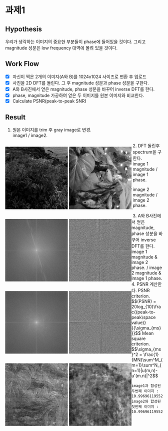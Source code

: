 # 과제1 

## Hypothesis 
우리가 생각하는 이미지의 중요한 부분들이 phase에 들어있을 것이다. 
그리고 magnitude 성분은 low frequency 대역에 몰려 있을 것이다. 


## Work Flow
- [x] 자신이 찍은 2개의 이미지(A와 B)를 1024x1024 사이즈로 변환 후 업로드
- [x] 사진을 2D DFT를 돌린다. 그 후 magnitude 성분과 phase 성분을 구한다.
- [x] A와 B사진에서 얻은 magnitude, phase 성분을 바꾸어 inverse DFT를 한다.
- [x] phase, magnitude 가공하여 얻은 두 이미지를 원본 이미지와 비교한다.
- [x] Calculate PSNR(peak-to-peak SNR)
  
## Result
1. 원본 이미지를 trim 후 gray image로 변경.  
  image1 / image2.   
  <p style="float:left" class="half">
    <img src="./result/trimmed_img/IMG_3084_trimmed.JPG" alt="trim and grayed image 1" style="height: 200px; width:200px;"/>
    <img src="./result/trimmed_img/IMG_3376_trimmed.JPG" alt="trim and grayed image 1" style="height: 200px; width:200px;"/>.  
  </p>
2. DFT 돌린후 spectrum을 구한다.   </br>
  image 1 magnitude / image 1 phase.  
  <p class="half" style="float:left">  
    <img src='./result/spectrum/IMG_3084_dft_mag.JPG' style="width:200px; height:200px;"/>
    <img src='./result/spectrum/IMG_3084_dft_phase.JPG' style="width:200px; height:200px;"/>
  </pr>    
   
  image 2 magnitude / image 2 phase.   
  <p style="float:left">
     <img src='./result/spectrum/IMG_3376_dft_mag.JPG' style="width:200px; height:200px;"/>
     <img src='./result/spectrum/IMG_3376_dft_phase.JPG' style="width:200px; height:200px;"/>
  </p>
3. A와 B사진에서 얻은 magnitude, phase 성분을 바꾸어 inverse DFT를 한다.   
  image 1 magnitude & image 2 phase. / image 2 magnitude & image 1 phase.   
  <p style="float:left">
    <img src='./result/exchanged_reconstruction/combined_mag_im1_pha_im2.jpg' style="width:200px; height:200px;"/>
    <img src='./result/exchanged_reconstruction/combined_mag_im2_pha_im1.jpg' style="width:200px; height:200px;"/>
  </p>
4. PSNR 계산한다.  
    PSNR criterion.   
    $$(PSNR) = 20log_{10}\frac{(peak-to-peak\space value)}{{\sigma_{ms}}}$$
    Mean square criterion.  
    $$\sigma_{ms}^2 = \frac{1}{MN}\sum^M_{m=1}\sum^N_{n=1}|u(m,n)-u'(m.n)|^2$$

    image1과 합성된 두번째 이미지 : 10.996961195527655   
    image2와 합성된 첫번째 이미지 : 10.996961195527655
